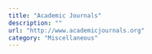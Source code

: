 ```yaml
---
title: "Academic Journals"
description: ""
url: "http://www.academicjournals.org"
category: "Miscellaneous"
---
```


